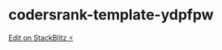 # codersrank-template-ydpfpw

[Edit on StackBlitz ⚡️](https://stackblitz.com/edit/codersrank-template-ydpfpw)
